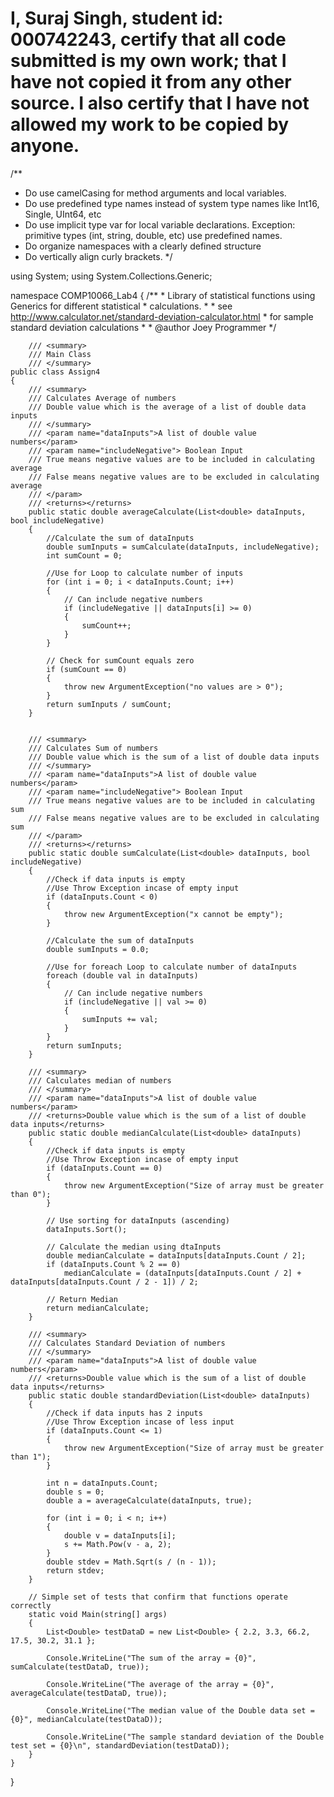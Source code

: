 # I, Suraj Singh, student id: 000742243, certify that all code submitted is my own work; that I have not copied it from any other source. I also certify that I have not allowed my work to be copied by anyone.

/**
* Do use camelCasing for method arguments and local variables.
* Do use predefined type names instead of system type names like Int16, Single, UInt64, etc
* Do use implicit type var for local variable declarations. Exception: primitive types (int, string, double, etc) use predefined names.
* Do organize namespaces with a clearly defined structure
* Do vertically align curly brackets.
*/

using System;
using System.Collections.Generic;

namespace COMP10066_Lab4
{
    /**
     * Library of statistical functions using Generics for different statistical
     * calculations.
     * 
     * see http://www.calculator.net/standard-deviation-calculator.html
     * for sample standard deviation calculations
     *
     * @author Joey Programmer
     */


        /// <summary>
        /// Main Class 
        /// </summary>
    public class Assign4
    {
        /// <summary>
        /// Calculates Average of numbers
        /// Double value which is the average of a list of double data inputs
        /// </summary>
        /// <param name="dataInputs">A list of double value numbers</param>
        /// <param name="includeNegative"> Boolean Input
        /// True means negative values are to be included in calculating average
        /// False means negative values are to be excluded in calculating average
        /// </param>
        /// <returns></returns>
        public static double averageCalculate(List<double> dataInputs, bool includeNegative)
        {
            //Calculate the sum of dataInputs
            double sumInputs = sumCalculate(dataInputs, includeNegative);
            int sumCount = 0;

            //Use for Loop to calculate number of inputs
            for (int i = 0; i < dataInputs.Count; i++)
            {
                // Can include negative numbers
                if (includeNegative || dataInputs[i] >= 0)
                {
                    sumCount++;
                }
            }

            // Check for sumCount equals zero
            if (sumCount == 0)
            {
                throw new ArgumentException("no values are > 0");
            }
            return sumInputs / sumCount;
        }


        /// <summary>
        /// Calculates Sum of numbers
        /// Double value which is the sum of a list of double data inputs
        /// </summary>
        /// <param name="dataInputs">A list of double value numbers</param>
        /// <param name="includeNegative"> Boolean Input
        /// True means negative values are to be included in calculating sum
        /// False means negative values are to be excluded in calculating sum
        /// </param>
        /// <returns></returns>
        public static double sumCalculate(List<double> dataInputs, bool includeNegative)
        {
            //Check if data inputs is empty
            //Use Throw Exception incase of empty input
            if (dataInputs.Count < 0)
            {
                throw new ArgumentException("x cannot be empty");
            }

            //Calculate the sum of dataInputs
            double sumInputs = 0.0;

            //Use for foreach Loop to calculate number of dataInputs
            foreach (double val in dataInputs)
            {
                // Can include negative numbers
                if (includeNegative || val >= 0)
                {
                    sumInputs += val;
                }
            }
            return sumInputs;
        }

        /// <summary>
        /// Calculates median of numbers
        /// </summary>
        /// <param name="dataInputs">A list of double value numbers</param>
        /// <returns>Double value which is the sum of a list of double data inputs</returns>
        public static double medianCalculate(List<double> dataInputs)
        {
            //Check if data inputs is empty
            //Use Throw Exception incase of empty input
            if (dataInputs.Count == 0)
            {
                throw new ArgumentException("Size of array must be greater than 0");
            }

            // Use sorting for dataInputs (ascending)
            dataInputs.Sort();

            // Calculate the median using dtaInputs
            double medianCalculate = dataInputs[dataInputs.Count / 2];
            if (dataInputs.Count % 2 == 0)
                medianCalculate = (dataInputs[dataInputs.Count / 2] + dataInputs[dataInputs.Count / 2 - 1]) / 2;

            // Return Median
            return medianCalculate;
        }

        /// <summary>
        /// Calculates Standard Deviation of numbers
        /// </summary>
        /// <param name="dataInputs">A list of double value numbers</param>
        /// <returns>Double value which is the sum of a list of double data inputs</returns>
        public static double standardDeviation(List<double> dataInputs)
        {
            //Check if data inputs has 2 inputs
            //Use Throw Exception incase of less input
            if (dataInputs.Count <= 1)
            {
                throw new ArgumentException("Size of array must be greater than 1");
            }

            int n = dataInputs.Count;
            double s = 0;
            double a = averageCalculate(dataInputs, true);

            for (int i = 0; i < n; i++)
            {
                double v = dataInputs[i];
                s += Math.Pow(v - a, 2);
            }
            double stdev = Math.Sqrt(s / (n - 1));
            return stdev;
        }

        // Simple set of tests that confirm that functions operate correctly
        static void Main(string[] args)
        {
            List<Double> testDataD = new List<Double> { 2.2, 3.3, 66.2, 17.5, 30.2, 31.1 };

            Console.WriteLine("The sum of the array = {0}", sumCalculate(testDataD, true));

            Console.WriteLine("The average of the array = {0}", averageCalculate(testDataD, true));

            Console.WriteLine("The median value of the Double data set = {0}", medianCalculate(testDataD));

            Console.WriteLine("The sample standard deviation of the Double test set = {0}\n", standardDeviation(testDataD));
        }
    }
}
